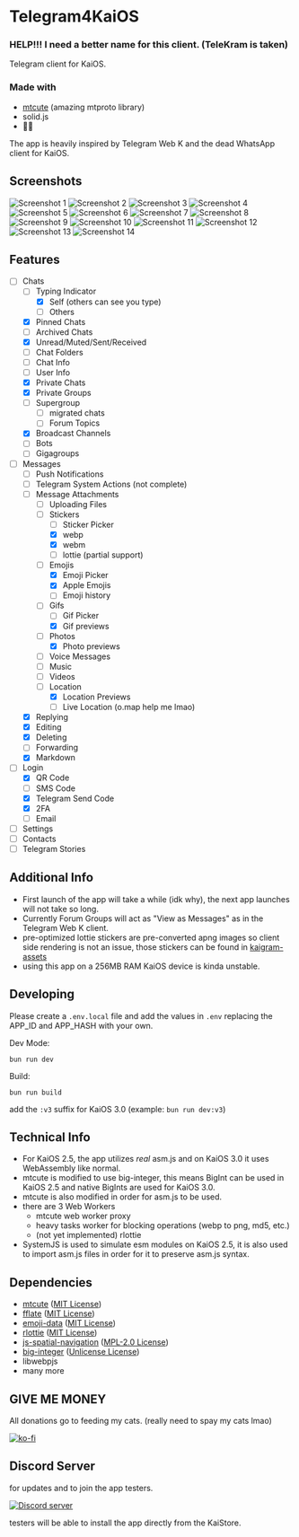 # Telegram4KaiOS

### HELP!!! I need a better name for this client. (TeleKram is taken)

Telegram client for KaiOS.

### Made with

- [mtcute](https://github.com/mtcute/mtcute) (amazing mtproto library)
- solid.js
- 👀🙌

The app is heavily inspired by Telegram Web K and the dead WhatsApp client for KaiOS.

## Screenshots

![Screenshot 1](/screenshots/1.png)
![Screenshot 2](/screenshots/2.png)
![Screenshot 3](/screenshots/3.png)
![Screenshot 4](/screenshots/4.png)
![Screenshot 5](/screenshots/5.png)
![Screenshot 6](/screenshots/6.png)
![Screenshot 7](/screenshots/7.png)
![Screenshot 8](/screenshots/8.png)
![Screenshot 9](/screenshots/9.png)
![Screenshot 10](/screenshots/10.png)
![Screenshot 11](/screenshots/11.png)
![Screenshot 12](/screenshots/12.png)
![Screenshot 13](/screenshots/13.png)
![Screenshot 14](/screenshots/14.png)

## Features

- [ ] Chats
  - [ ] Typing Indicator
    - [x] Self (others can see you type)
    - [ ] Others
  - [x] Pinned Chats
  - [ ] Archived Chats
  - [x] Unread/Muted/Sent/Received
  - [ ] Chat Folders
  - [ ] Chat Info
  - [ ] User Info
  - [x] Private Chats
  - [x] Private Groups
  - [ ] Supergroup
    - [ ] migrated chats
    - [ ] Forum Topics
  - [x] Broadcast Channels
  - [ ] Bots
  - [ ] Gigagroups
- [ ] Messages
  - [ ] Push Notifications
  - [ ] Telegram System Actions (not complete)
  - [ ] Message Attachments
    - [ ] Uploading Files
    - [ ] Stickers
      - [ ] Sticker Picker
      - [x] webp
      - [x] webm
      - [ ] lottie (partial support)
    - [ ] Emojis
      - [x] Emoji Picker
      - [x] Apple Emojis
      - [ ] Emoji history
    - [ ] Gifs
      - [ ] Gif Picker
      - [x] Gif previews
    - [ ] Photos
      - [x] Photo previews
    - [ ] Voice Messages
    - [ ] Music
    - [ ] Videos
    - [ ] Location
      - [x] Location Previews
      - [ ] Live Location (o.map help me lmao)
  - [x] Replying
  - [x] Editing
  - [x] Deleting
  - [ ] Forwarding
  - [x] Markdown
- [ ] Login
  - [x] QR Code
  - [ ] SMS Code
  - [x] Telegram Send Code
  - [x] 2FA
  - [ ] Email
- [ ] Settings
- [ ] Contacts
- [ ] Telegram Stories

## Additional Info

- First launch of the app will take a while (idk why), the next app launches will not take so long.
- Currently Forum Groups will act as "View as Messages" as in the Telegram Web K client.
- pre-optimized lottie stickers are pre-converted apng images so client side rendering is not an issue, those stickers can be found in [kaigram-assets](https://github.com/cyan-2048/kaigram-assets)
- using this app on a 256MB RAM KaiOS device is kinda unstable.

## Developing

Please create a `.env.local` file and add the values in `.env` replacing the APP_ID and APP_HASH with your own.

Dev Mode:

```
bun run dev
```

Build:

```
bun run build
```

add the `:v3` suffix for KaiOS 3.0 (example: `bun run dev:v3`)

## Technical Info

- For KaiOS 2.5, the app utilizes _real_ asm.js and on KaiOS 3.0 it uses WebAssembly like normal.
- mtcute is modified to use big-integer, this means BigInt can be used in KaiOS 2.5 and native BigInts are used for KaiOS 3.0.
- mtcute is also modified in order for asm.js to be used.
- there are 3 Web Workers
  - mtcute web worker proxy
  - heavy tasks worker for blocking operations (webp to png, md5, etc.)
  - (not yet implemented) rlottie
- SystemJS is used to simulate esm modules on KaiOS 2.5, it is also used to import asm.js files in order for it to preserve asm.js syntax.

## Dependencies

- [mtcute](https://github.com/mtcute/mtcute) ([MIT License](https://github.com/mtcute/mtcute/blob/master/LICENSE))
- [fflate](https://github.com/101arrowz/fflate) ([MIT License](https://github.com/101arrowz/fflate/blob/master/LICENSE))
- [emoji-data](https://github.com/iamcal/emoji-data) ([MIT License](https://github.com/iamcal/emoji-data/blob/master/LICENSE))
- [rlottie](https://github.com/Samsung/rlottie) ([MIT License](https://github.com/Samsung/rlottie/blob/master/COPYING))
- [js-spatial-navigation](https://github.com/luke-chang/js-spatial-navigation) ([MPL-2.0 License](https://github.com/luke-chang/js-spatial-navigation/blob/master/LICENSE))
- [big-integer](https://github.com/peterolson/BigInteger.js) ([Unlicense License](https://github.com/peterolson/BigInteger.js/blob/master/LICENSE))
- libwebpjs
- many more

## GIVE ME MONEY

All donations go to feeding my cats. (really need to spay my cats lmao)

[![ko-fi](https://ko-fi.com/img/githubbutton_sm.svg)](https://ko-fi.com/H2H7LIPNW)

## Discord Server

for updates and to join the app testers.

[![Discord server](https://invidget.switchblade.xyz/W9DF2q3Vv2)](https://discord.gg/W9DF2q3Vv2)

testers will be able to install the app directly from the KaiStore.
